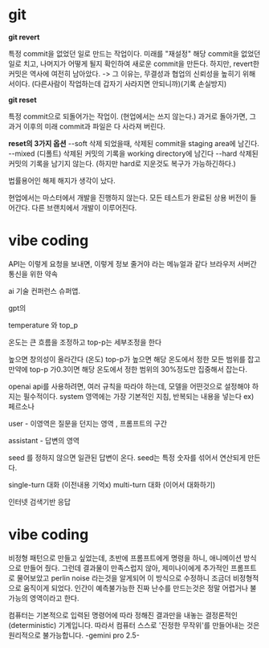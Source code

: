 # git

**git revert**

특정 commit을 없었던 일로 만드는 작업이다.
미래를 "재설정"
해당 commit을 없었던 일로 치고, 나머지가 어떻게 될지 확인하여 새로운 commit을 만든다.
하지만, revert한 커밋은 역사에 여전히 남아았다.
-> 그 이유는, 무결성과 협업의 신뢰성을 높히기 위해서이다. (다른사람이 작업하는데 갑자기 사라지면 안되니까)(기록 손실방지)

**git reset**

특정 commit으로 되돌어가는 작업이. (현업에서는 쓰지 않는다.)
과거로 돌아가면, 그 과거 이후의 미래 commit과 파일은 다 사라져 버린다.

**reset의 3가지 옵션**
--soft
삭제 되었을때, 삭제된 commit을 staging area에 남긴다.
--mixed (디폴트)
삭제된 커밋의 기록을 working directory에 남긴다
--hard
삭제된 커밋의 기록을 남기지 않는다. (하지만 hard로 지운것도 복구가 가능하긴하다.)

법률용어인 해제 해지가 생각이 났다.

현업에서는 마스터에서 개발을 진행하지 않는다.
모든 테스트가 완료된 상용 버전이 들어간다.
다른 브랜치에서 개발이 이루어진다.

# vibe coding

API는 이렇게 요청을 보내면, 이렇게 정보 줄거야 라는 메뉴얼과 같다
브라우저 서버간 통신을 위한 약속

ai 기술 컨퍼런스 슈퍼앱.

gpt의

temperature 와 top_p

온도는 큰 흐름을 조정하고
top-p는 세부조정을 한다

높으면 창의성이 올라간다 (온도)
top-p가 높으면 해당 온도에서 정한 모든 범위를 잡고
만약에 top-p 가0.3이면 해당 온도에서 정한 범위의 30%정도만 집중해서 잡는다.

openai api를 사용하려면, 여러 규칙을 따라야 하는데,
모델을 어떤것으로 설정해야 하지는 필수적이다.
system 영역에는 가장 기본적인 지침, 반복되는 내용을 넣는다 ex) 페르소나

user - 이영역은 질문을 던지는 영역 , 프롬프트의 구간

assistant - 답변의 영역

seed 를 정하지 않으면 일관된 답변이 온다.
seed는 특정 숫자를 섞어서 연산되게 만든다.

single-turn 대화 (이전내용 기억x)
multi-turn 대화 (이어서 대화하기)

인터넷 검색기반 응답

# vibe coding

비정형 패턴으로 만들고 싶었는데,
초반에 프롬프트에게 명령을 하니, 애니메이션 방식으로 만들어 줬다.
그런데 결과물이 만족스럽지 않아, 제미나이에게 추가적인 프롬프트로 물어보았고
perlin noise 라는것을 알게되어 이 방식으로 수정하니 조금더 비정형적으로 움직이게 되었다.
인간이 예측불가능한 진짜 난수를 만드는것은 정말 어렵거나 불가능의 영역이라고 한다.

컴퓨터는 기본적으로 입력된 명령어에 따라 정해진 결과만을 내놓는 결정론적인(deterministic) 기계입니다. 따라서 컴퓨터 스스로 '진정한 무작위'를 만들어내는 것은 원리적으로 불가능합니다.
-gemini pro 2.5-
